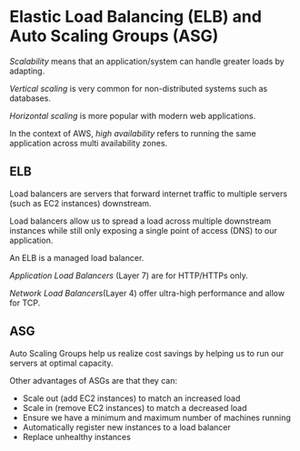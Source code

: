 # Elastic Load Balancing (ELB) and Auto Scaling Groups (ASG)

_Scalability_ means that an application/system can handle greater loads by adapting.

_Vertical scaling_ is very common for non-distributed systems such as databases.

_Horizontal scaling_ is more popular with modern web applications.

In the context of AWS, _high availability_ refers to running the same application across multi availability zones.

## ELB

Load balancers are servers that forward internet traffic to multiple servers (such as EC2 instances) downstream.

Load balancers allow us to spread a load across multiple downstream instances while still only exposing a single point of access (DNS) to our application.

An ELB is a managed load balancer.

_Application Load Balancers_ (Layer 7) are for HTTP/HTTPs only.

_Network Load Balancers_(Layer 4) offer ultra-high performance and allow for TCP.

## ASG

Auto Scaling Groups help us realize cost savings by helping us to run our servers at optimal capacity.

Other advantages of ASGs are that they can:

- Scale out (add EC2 instances) to match an increased load
- Scale in (remove EC2 instances) to match a decreased load
- Ensure we have a minimum and maximum number of machines running
- Automatically register new instances to a load balancer
- Replace unhealthy instances
